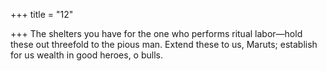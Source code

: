 +++
title = "12"

+++
The shelters you have for the one who performs ritual labor—hold these  out threefold to the pious man.
Extend these to us, Maruts; establish for us wealth in good heroes,
o bulls.